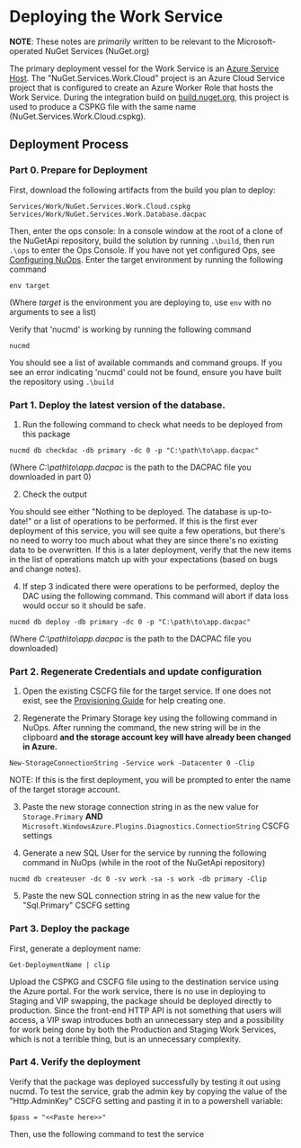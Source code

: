 # Deploying the Work Service
**NOTE**: These notes are _primarily_ written to be relevant to the Microsoft-operated NuGet Services (NuGet.org)

The primary deployment vessel for the Work Service is an [Azure Service Host](../../deployment/AzureHosting.md). The "NuGet.Services.Work.Cloud" project is an Azure Cloud Service project that is configured to create an Azure Worker Role that hosts the Work Service. During the integration build on [build.nuget.org](http://build.nuget.org), this project is used to produce a CSPKG file with the same name (NuGet.Services.Work.Cloud.cspkg).

## Deployment Process

### Part 0. Prepare for Deployment
First, download the following artifacts from the build you plan to deploy:

	Services/Work/NuGet.Services.Work.Cloud.cspkg
	Services/Work/NuGet.Services.Work.Database.dacpac

Then, enter the ops console: In a console window at the root of a clone of the NuGetApi repository, build the solution by running `.\build`, then run `.\ops` to enter the Ops Console. If you have not yet configured Ops, see [Configuring NuOps](../../ops/README.md). Enter the target environment by running the following command

```posh
env target
```

(Where _target_ is the environment you are deploying to, use `env` with no arguments to see a list)

Verify that 'nucmd' is working by running the following command

```posh
nucmd
```

You should see a list of available commands and command groups. If you see an error indicating 'nucmd' could not be found, ensure you have built the repository using `.\build`

### Part 1. Deploy the latest version of the database.
1. Run the following command to check what needs to be deployed from this package

```posh
nucmd db checkdac -db primary -dc 0 -p "C:\path\to\app.dacpac"
```

(Where _C:\path\to\app.dacpac_ is the path to the DACPAC file you downloaded in part 0)

2. Check the output

You should see either "Nothing to be deployed. The database is up-to-date!" or a list of operations to be performed. If this is the first ever deployment of this service, you will see quite a few operations, but there's no need to worry too much about what they are since there's no existing data to be overwritten. If this is a later deployment, verify that the new items in the list of operations match up with your expectations (based on bugs and change notes).

4. If step 3 indicated there were operations to be performed, deploy the DAC using the following command. This command will abort if data loss would occur so it should be safe.

```posh
nucmd db deploy -db primary -dc 0 -p "C:\path\to\app.dacpac"
```

(Where _C:\path\to\app.dacpac_ is the path to the DACPAC file you downloaded)

### Part 2. Regenerate Credentials and update configuration
1. Open the existing CSCFG file for the target service. If one does not exist, see the [Provisioning Guide](Provisioning.md) for help creating one.

2. Regenerate the Primary Storage key using the following command in NuOps. After running the command, the new string will be in the clipboard **and the storage account key will have already been changed in Azure.**

```posh
New-StorageConnectionString -Service work -Datacenter 0 -Clip
```

NOTE: If this is the first deployment, you will be prompted to enter the name of the target storage account.

3. Paste the new storage connection string in as the new value for `Storage.Primary` **AND** `Microsoft.WindowsAzure.Plugins.Diagnostics.ConnectionString` CSCFG settings

4. Generate a new SQL User for the service by running the following command in NuOps (while in the root of the NuGetApi repository)

```posh
nucmd db createuser -dc 0 -sv work -sa -s work -db primary -Clip
```

5. Paste the new SQL connection string in as the new value for the "Sql.Primary" CSCFG setting

### Part 3. Deploy the package
First, generate a deployment name:

```posh
Get-DeploymentName | clip
```

Upload the CSPKG and CSCFG file using to the destination service using the Azure portal. For the work service, there is no use in deploying to Staging and VIP swapping, the package should be deployed directly to production. Since the front-end HTTP API is not something that users will access, a VIP swap introduces both an unnecessary step and a possibility for work being done by both the Production and Staging Work Services, which is not a terrible thing, but is an unnecessary complexity.

### Part 4. Verify the deployment
Verify that the package was deployed successfully by testing it out using nucmd. To test the service, grab the admin key by copying the value of the "Http.AdminKey" CSCFG setting and pasting it in to a powershell variable:

```posh
$pass = "<<Paste here>>"
```

Then, use the following command to test the service